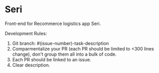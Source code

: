 # Seri

Front-end for Recommerce logistics app Seri.

Development Rules:
1. Git branch: #(issue-number)-task-description
2. Comparmentalize your PR (each PR should be limited to <300 lines change), don't group them all into a bulk of code.
3. Each PR should be linked to an issue.
4. Clear description.
